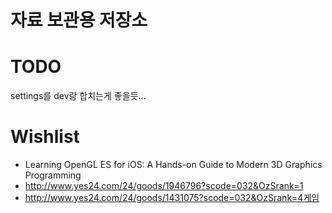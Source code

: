 자료 보관용 저장소
===================

# TODO
settings를 dev랑 합치는게 좋을듯...


# Wishlist
* Learning OpenGL ES for iOS: A Hands-on Guide to Modern 3D Graphics Programming
* http://www.yes24.com/24/goods/1946796?scode=032&OzSrank=1
* http://www.yes24.com/24/goods/1431075?scode=032&OzSrank=4게임
